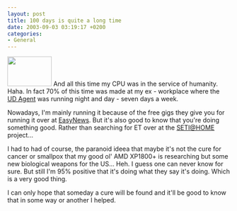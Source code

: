 ```yaml
---
layout: post
title: 100 days is quite a long time
date: 2003-09-03 03:19:17 +0200
categories:
- General
---
```

<a href="http://www.rusiczki.net/blog/blogpics/100_days.html" onclick="window.open('http://www.rusiczki.net/blog/blogpics/100_days.html','popup','width=400,height=271,scrollbars=no,resizable=no,toolbar=no,directories=no,location=no,menubar=no,status=no,left=0,top=0'); return false"><img src="http://www.rusiczki.net/blog/blogpics/100_days-thumb.gif" width="100" height="67" border="0" class="postimage" /></a> And all this time my CPU was in the service of humanity. Haha. In fact 70% of this time was made at my ex - workplace where the <a href="http://www.grid.org">UD Agent</a> was running night and day - seven days a week.

Nowadays, I'm mainly running it because of the free gigs they give you for running it over at <a href="http://www.easynews.com">EasyNews</a>. But it's also good to know that you're doing something good. Rather than searching for ET over at the <a href="http://setiathome.ssl.berkeley.edu/">SETI@HOME</a> project...

I had to had of course, the paranoid ideea that maybe it's not the cure for cancer or smallpox that my good ol' AMD XP1800+ is researching but some new biological weapons for the US... Heh. I guess one can never know for sure. But still I'm 95% positive that it's doing what they say it's doing. Which is a very good thing.

I can only hope that someday a cure will be found and it'll be good to know that in some way or another I helped.

